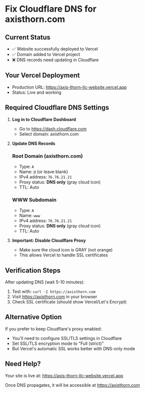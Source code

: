 # Fix Cloudflare DNS for axisthorn.com

## Current Status
- ✅ Website successfully deployed to Vercel
- ✅ Domain added to Vercel project
- ❌ DNS records need updating in Cloudflare

## Your Vercel Deployment
- Production URL: https://axis-thorn-llc-website.vercel.app
- Status: Live and working

## Required Cloudflare DNS Settings

1. **Log in to Cloudflare Dashboard**
   - Go to https://dash.cloudflare.com
   - Select domain: axisthorn.com

2. **Update DNS Records**
   
   ### Root Domain (axisthorn.com)
   - Type: `A`
   - Name: `@` (or leave blank)
   - IPv4 address: `76.76.21.21`
   - Proxy status: **DNS only** (gray cloud icon)
   - TTL: Auto

   ### WWW Subdomain
   - Type: `A`
   - Name: `www`
   - IPv4 address: `76.76.21.21`
   - Proxy status: **DNS only** (gray cloud icon)
   - TTL: Auto

3. **Important: Disable Cloudflare Proxy**
   - Make sure the cloud icon is GRAY (not orange)
   - This allows Vercel to handle SSL certificates

## Verification Steps

After updating DNS (wait 5-10 minutes):

1. Test with: `curl -I https://axisthorn.com`
2. Visit https://axisthorn.com in your browser
3. Check SSL certificate (should show Vercel/Let's Encrypt)

## Alternative Option

If you prefer to keep Cloudflare's proxy enabled:
- You'll need to configure SSL/TLS settings in Cloudflare
- Set SSL/TLS encryption mode to "Full (strict)"
- But Vercel's automatic SSL works better with DNS-only mode

## Need Help?

Your site is live at: https://axis-thorn-llc-website.vercel.app

Once DNS propagates, it will be accessible at https://axisthorn.com